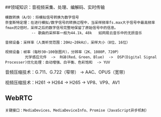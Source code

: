 
##领域知识：音视频采集、处理、编解码、实时传输
    
    模数转换（A/D）：将模拟信号转换为数字信号
    奈奎斯特定理：在进行模拟/数字信号的转换过程中，当采样频率fs.max大于信号中最高频率fmax的2倍时，采样之后的数字信号完整地保留了原始信号中的信息。
                -- 歌曲的采样率一般为44.1k、48k   如网易云音乐中的无损音乐
                
    音频设备：采样率（人类听觉范围：20Hz~20kHz），采样大小（8位、16位）
    
    视频设备：帧率（每秒30~100张图片），分辨率（2K、1080P、720P）
             光学感应元件  ->  RGB(Red、Green、Blue)  ->  DSP(Digital Signal Processer)优化处理：自动增强、白平衡、色彩饱和  -> YUV 

音频压缩技术：G.711、G.722（窄带）  ->  AAC、OPUS（宽带）

视频压缩技术：H261  ->  H264  ->  H265  ->  VP8、VP9、AV1

## WebRTC
    关键接口：MediaDevices、MediaDeviceInfo、Promise（JavaScript异步机制）
         